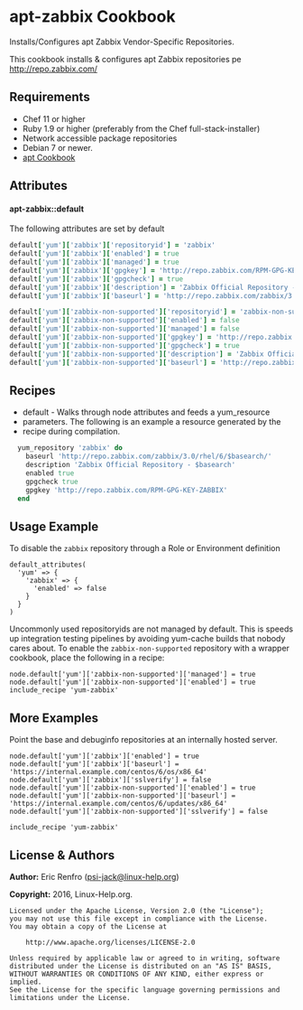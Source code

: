 apt-zabbix Cookbook
====================

Installs/Configures apt Zabbix Vendor-Specific Repositories.

This cookbook installs & configures apt Zabbix repositories pe
http://repo.zabbix.com/

Requirements
------------
- Chef 11 or higher
- Ruby 1.9 or higher (preferably from the Chef full-stack-installer)
- Network accessible package repositories
- Debian 7 or newer.
- [apt Cookbook](https://supermarket.chec.io/cookbooks/apt)

Attributes
----------
#### apt-zabbix::default

The following attributes are set by default

```ruby
default['yum']['zabbix']['repositoryid'] = 'zabbix'
default['yum']['zabbix']['enabled'] = true
default['yum']['zabbix']['managed'] = true
default['yum']['zabbix']['gpgkey'] = 'http://repo.zabbix.com/RPM-GPG-KEY-ZABBIX'
default['yum']['zabbix']['gpgcheck'] = true
default['yum']['zabbix']['description'] = 'Zabbix Official Repository - $basearch'
default['yum']['zabbix']['baseurl'] = 'http://repo.zabbix.com/zabbix/3.0/rhel/6/$basearch'
```

```ruby
default['yum']['zabbix-non-supported']['repositoryid'] = 'zabbix-non-supported'
default['yum']['zabbix-non-supported']['enabled'] = false
default['yum']['zabbix-non-supported']['managed'] = false
default['yum']['zabbix-non-supported']['gpgkey'] = 'http://repo.zabbix.com/RPM-GPG-KEY-ZABBIX'
default['yum']['zabbix-non-supported']['gpgcheck'] = true
default['yum']['zabbix-non-supported']['description'] = 'Zabbix Official Repository non-supported - $basearch'
default['yum']['zabbix-non-supported']['baseurl'] = 'http://repo.zabbix.com/non-supported/rhel/6/$basearch/'
```

## Recipes
- default - Walks through node attributes and feeds a yum_resource
- parameters. The following is an example a resource generated by the
- recipe during compilation.

```ruby
  yum_repository 'zabbix' do
    baseurl 'http://repo.zabbix.com/zabbix/3.0/rhel/6/$basearch/'
    description 'Zabbix Official Repository - $basearch'
    enabled true
    gpgcheck true
    gpgkey 'http://repo.zabbix.com/RPM-GPG-KEY-ZABBIX'
  end
```

## Usage Example
To disable the `zabbix` repository through a Role or Environment definition

```
default_attributes(
  'yum' => {
    'zabbix' => {
      'enabled' => false
    }
  }
)
```

Uncommonly used repositoryids are not managed by default. This is speeds up integration testing pipelines by avoiding yum-cache builds that nobody cares about. To enable the `zabbix-non-supported` repository with a wrapper cookbook, place the following in a recipe:

```
node.default['yum']['zabbix-non-supported']['managed'] = true
node.default['yum']['zabbix-non-supported']['enabled'] = true
include_recipe 'yum-zabbix'
```

## More Examples
Point the base and debuginfo repositories at an internally hosted server.

```
node.default['yum']['zabbix']['enabled'] = true
node.default['yum']['zabbix']['baseurl'] = 'https://internal.example.com/centos/6/os/x86_64'
node.default['yum']['zabbix']['sslverify'] = false
node.default['yum']['zabbix-non-supported']['enabled'] = true
node.default['yum']['zabbix-non-supported']['baseurl'] = 'https://internal.example.com/centos/6/updates/x86_64'
node.default['yum']['zabbix-non-supported']['sslverify'] = false

include_recipe 'yum-zabbix'
```

## License & Authors
**Author:** Eric Renfro (<psi-jack@linux-help.org>)

**Copyright:** 2016, Linux-Help.org.

```
Licensed under the Apache License, Version 2.0 (the "License");
you may not use this file except in compliance with the License.
You may obtain a copy of the License at

    http://www.apache.org/licenses/LICENSE-2.0

Unless required by applicable law or agreed to in writing, software
distributed under the License is distributed on an "AS IS" BASIS,
WITHOUT WARRANTIES OR CONDITIONS OF ANY KIND, either express or implied.
See the License for the specific language governing permissions and
limitations under the License.
```
